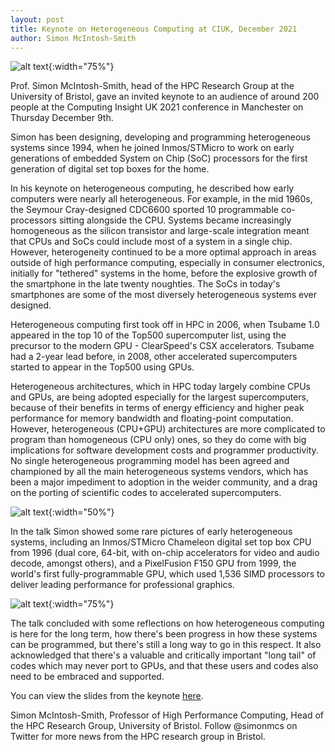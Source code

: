```yaml
---
layout: post
title: Keynote on Heterogeneous Computing at CIUK, December 2021
author: Simon McIntosh-Smith
---
```



![alt text]({{site.url}}/assets/CIUK_keynote_photo.jpg "CIUK keynote talk"){:width="75%"} 


Prof. Simon McIntosh-Smith, head of the HPC Research Group at the University of Bristol, gave an invited keynote to an audience of around 200 people at the Computing Insight UK 2021 conference in Manchester on Thursday December 9th. 

Simon has been designing, developing and programming heterogeneous systems since 1994, when he joined Inmos/STMicro to work on early generations of embedded System on Chip (SoC) processors for the first generation of digital set top boxes for the home. 

In his keynote on heterogeneous computing, he described how early computers were nearly all heterogeneous. For example, in the mid 1960s, the Seymour Cray-designed CDC6600 sported 10 programmable co-processors sitting alongside the CPU. Systems became increasingly homogeneous as the silicon transistor and large-scale integration meant that CPUs and SoCs could include most of a system in a single chip. However, heterogeneity continued to be a more optimal approach in areas outside of high performance computing, especially in consumer electronics, initially for "tethered" systems in the home, before the explosive growth of the smartphone in the late twenty noughties. The SoCs in today's smartphones are some of the most diversely heterogeneous systems ever designed.

Heterogeneous computing first took off in HPC in 2006, when Tsubame 1.0 appeared in the top 10 of the Top500 supercomputer list, using the precursor to the modern GPU - ClearSpeed's CSX accelerators. Tsubame had a 2-year lead before, in 2008, other accelerated supercomputers started to appear in the Top500 using GPUs.

Heterogeneous architectures, which in HPC today largely combine CPUs and GPUs, are being adopted especially for the largest supercomputers, because of their benefits in terms of energy efficiency and higher peak performance for memory bandwidth and floating-point computation. However, heterogeneous (CPU+GPU) architectures are more complicated to program than homogeneous (CPU only) ones, so they do come with big implications for software development costs and programmer productivity. No single heterogeneous programming model has been agreed and championed by all the main heterogeneous systems vendors, which has been a major impediment to adoption in the weider community, and a drag on the porting of scientific codes to accelerated supercomputers.

![alt text]({{site.url}}/assets/Chameon-ST40.jpg "An Inmos/STMicro Chameleon ST40 from 1996"){:width="50%"} 


In the talk Simon showed some rare pictures of early heterogeneous systems, including an Inmos/STMicro Chameleon digital set top box CPU from 1996 (dual core, 64-bit, with on-chip accelerators for video and audio decode, amongst others), and a PixelFusion F150 GPU from 1999, the world's first fully-programmable GPU, which used 1,536 SIMD processors to deliver leading performance for professional graphics.

![alt text]({{site.url}}/assets/F150-GPU.jpg "A PixelFusion F150 GPU from 1999"){:width="75%"} 

The talk concluded with some reflections on how heterogeneous computing is here for the long term, how there's been progress in how these systems can be programmed, but there's still a long way to go in this respect. It also acknowledged that there's a valuable and critically important "long tail" of codes which may never port to GPUs, and that these users and codes also need to be embraced and supported.

You can view the slides from the keynote [here]({{site.url}}/assets/CIUK_McIntosh-Smith_Dec_2021.pdf).



Simon McIntosh-Smith, Professor of High Performance Computing, Head of the HPC Research Group, University of Bristol. Follow @simonmcs on Twitter for more news from the HPC research group in Bristol.


